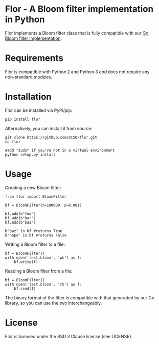 # Flor - A Bloom filter implementation in Python

Flor implements a Bloom filter class that is fully compatible with our
[Go Bloom filter implementation](https://github.com/DCSO/bloom).

# Requirements

Flor is compatible with Python 2 and Python 3 and does not require any
non-standard modules.

# Installation

Flor can be installed via PyPi/pip:

    pip install flor

Alternatively, you can install it from source:

    git clone https://github.com/DCSO/flor.git
    cd flor

    #add "sudo" if you're not in a virtual environment
    python setup.py install

# Usage

Creating a new Bloom filter:

    from flor import BloomFilter

    bf = BloomFilter(n=100000, p=0.001)

    bf.add(b"foo")
    bf.add(b"bar")
    bf.add(b"baz")

    b"baz" in bf #returns True
    b"nope" in bf #returns False

Writing a Bloom filter to a file:

    bf = BloomFilter()
    with open('test.bloom', 'wb') as f:
        bf.write(f)

Reading a Bloom filter from a file:

    bf = BloomFilter()
    with open('test.bloom', 'rb') as f:
        bf.read(f)

The binary format of the filter is compatible with that generated by our Go library, so you can use the two interchangeably.

# License

Flor is licensed under the BSD 3 Clause license (see LICENSE).